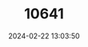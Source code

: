 ---
title: "10641"
category: "Hypena newelli"
draft: false
date: 2024-02-22 13:03:50
languages:
  English: ["Hilo Noctuid Moth"]
---